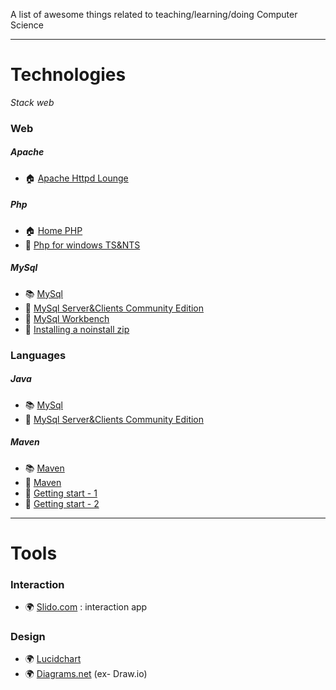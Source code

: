 A list of awesome things related to teaching/learning/doing Computer Science

---

# Technologies

*Stack web*

### Web
##### Apache
* :house: [Apache Httpd Lounge](http://apachelounge.com/)

##### Php
* :house: [Home PHP](https://www.php.net/)
* :floppy_disk: [Php for windows TS&NTS](https://windows.php.net/download#php-8.0)

##### MySql
* :books: [MySql](https://www.mysql.com/)
* :floppy_disk: [MySql Server&Clients Community Edition](https://dev.mysql.com/downloads/mysql/)
* :floppy_disk: [MySql Workbench](https://dev.mysql.com/downloads/workbench/)
* :book: [Installing a noinstall zip](https://dev.mysql.com/doc/refman/8.0/en/windows-install-archive.html)

### Languages
##### Java
* :books: [MySql](https://www.mysql.com/)
* :floppy_disk: [MySql Server&Clients Community Edition](https://dev.mysql.com/downloads/mysql/)
##### Maven
* :books: [Maven](https://maven.apache.org/scm.html)
* :floppy_disk: [Maven](https://maven.apache.org)
* :book: [Getting start - 1](https://maven.apache.org/guides/getting-started/maven-in-five-minutes.html)
* :book: [Getting start - 2](https://maven.apache.org/guides/getting-started/index.html)
---

# Tools

### Interaction
* :earth_africa: [Slido.com](https://www.sli.do/) : interaction app

### Design
* :earth_africa: [Lucidchart](https://www.lucidchart.com/)
* :earth_africa: [Diagrams.net](https://app.diagrams.net/) (ex- Draw.io)



